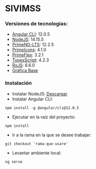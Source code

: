 # SIVIMSS
### Versiones de tecnologías:
- [Angular CLI](https://angular.io/): 12.0.5
- [NodeJS](https://nodejs.org/download/release/v14.15.5/): 14.15.5
- [PrimeNG-LTS](https://www.primefaces.org/primeng-v12-lts/#/): 12.2.5
- [PrimeIcons](https://www.primefaces.org/primeng-v12-lts/#/icons): 4.1.0
- [PrimeFlex](https://www.primefaces.org/primeflex/): 3.2.1
- [TypesScript](https://www.typescriptlang.org/): 4.2.3
- [RxJS](https://rxjs.dev/): 6.6.0
- [Gráfica Base](https://www.gob.mx/guias/grafica/)

### Instalación
- Instalar NodeJS: [Descargar](https://nodejs.org/download/release/v14.15.5/)
- Instalar Angular CLI:
```console
npm install -g @angular/cli@12.0.5
```
- Ejecutar en la raiz del proyecto:
```console
npm install 
```
- Ir a la rama en la que se desee trabajar:
```console
git checkout 'rama-que-usare'
```
- Levantar ambiente local:
```console
ng serve
```



